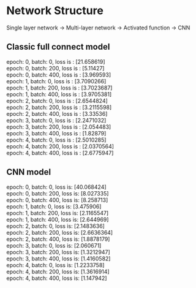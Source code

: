 # Network Structure  
Single layer network -> Multi-layer network -> Activated function -> CNN  
  
## Classic full connect model  
epoch: 0, batch: 0, loss is : [21.658619]  
epoch: 0, batch: 200, loss is : [5.11427]  
epoch: 0, batch: 400, loss is : [3.969593]  
epoch: 1, batch: 0, loss is : [3.7090266]  
epoch: 1, batch: 200, loss is : [3.7023687]  
epoch: 1, batch: 400, loss is : [3.9705381]  
epoch: 2, batch: 0, loss is : [2.6544824]  
epoch: 2, batch: 200, loss is : [3.2115598]  
epoch: 2, batch: 400, loss is : [3.33536]  
epoch: 3, batch: 0, loss is : [2.2471032]  
epoch: 3, batch: 200, loss is : [2.054483]  
epoch: 3, batch: 400, loss is : [1.82879]  
epoch: 4, batch: 0, loss is : [2.5010285]  
epoch: 4, batch: 200, loss is : [2.0370564]  
epoch: 4, batch: 400, loss is : [2.6775947]  
  
## CNN model  
epoch: 0, batch: 0, loss is: [40.068424]  
epoch: 0, batch: 200, loss is: [8.027335]  
epoch: 0, batch: 400, loss is: [8.258713]  
epoch: 1, batch: 0, loss is: [3.475906]  
epoch: 1, batch: 200, loss is: [2.1165547]  
epoch: 1, batch: 400, loss is: [2.644969]  
epoch: 2, batch: 0, loss is: [2.1483636]  
epoch: 2, batch: 200, loss is: [2.6636364]  
epoch: 2, batch: 400, loss is: [1.8878179]  
epoch: 3, batch: 0, loss is: [2.060671]  
epoch: 3, batch: 200, loss is: [1.3212947]  
epoch: 3, batch: 400, loss is: [1.4160582]  
epoch: 4, batch: 0, loss is: [1.2233758]  
epoch: 4, batch: 200, loss is: [1.3616914]  
epoch: 4, batch: 400, loss is: [1.147942]  